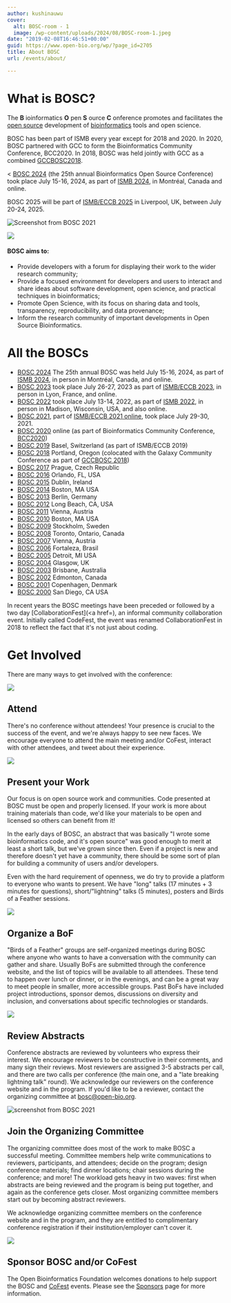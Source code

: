 ```yaml
---
author: kushinauwu
cover:
  alt: BOSC-room - 1
  image: /wp-content/uploads/2024/08/BOSC-room-1.jpeg
date: "2019-02-08T16:46:51+00:00"
guid: https://www.open-bio.org/wp/?page_id=2705
title: About BOSC
url: /events/about/

---
```

# What is BOSC?

The **B** ioinformatics **O** pen **S** ource **C** onference promotes and facilitates the [open source](https://en.wikipedia.org/wiki/open_source) development of [bioinformatics](https://en.wikipedia.org/wiki/bioinformatics) tools and open science.

BOSC has been part of ISMB every year except for 2018 and 2020. In 2020, BOSC partnered with GCC to form the Bioinformatics Community Conference, BCC2020. In 2018, BOSC was held jointly with GCC as a combined [GCCBOSC2018](https://gccbosc2018.sched.com/).

< [BOSC 2024](/events/bosc-2024) (the 25th annual Bioinformatics Open Source Conference) took place July 15-16, 2024, as part of [ISMB 2024](https://www.iscb.org/ismbeccb2023), in Montréal, Canada and online.

BOSC 2025 will be part of [ISMB/ECCB 2025](https://www.iscb.org/ismbeccb2025/home) in Liverpool, UK, between July 20-24, 2025.

![Screenshot from BOSC 2021](wp-content/uploads/2022/01/bosc-2021-closing-composite-bigger.png)

![](wp-content/uploads/2019/03/codefest-some-people.jpg)

#### BOSC aims to:

- Provide developers with a forum for displaying their work to the wider research community;
- Provide a focused environment for developers and users to interact and share ideas about software development, open science, and practical techniques in bioinformatics;
- Promote Open Science, with its focus on sharing data and tools, transparency, reproducibility, and data provenance;
- Inform the research community of important developments in Open Source Bioinformatics.

# All the BOSCs

- [BOSC 2024](/events/bosc-2024/) The 25th annual BOSC was held July 15-16, 2024, as part of [ISMB 2024](https://www.iscb.org/ismbeccb2024), in person in Montréal, Canada, and online.
- [BOSC 2023](/events/bosc-2023/) took place July 26-27, 2023 as part of [ISMB/ECCB 2023](https://www.iscb.org/ismbeccb2023), in person in Lyon, France, and online.
- [BOSC 2022](/events/bosc-2022/) took place July 13-14, 2022, as part of [ISMB 2022](https://www.iscb.org/ismb2022), in person in Madison, Wisconsin, USA, and also online.
- [BOSC 2021](/events/bosc-2021/), part of [ISMB/ECCB 2021 online](https://www.iscb.org/ismbeccb2021), took place July 29-30, 2021.
- [BOSC 2020](/events/bosc/) online (as part of Bioinformatics Community Conference, [BCC2020](https://bcc2020.github.io/))
- [BOSC 2019](/events/bosc-2019/) Basel, Switzerland (as part of ISMB/ECCB 2019)
- [BOSC 2018](/wiki/BOSC_2018) Portland, Oregon (colocated with the Galaxy Community Conference as part of [GCCBOSC 2018](/2018/07/27/gccbosc-2018-post-meeting-report/))
- [BOSC 2017](/wiki/BOSC_2017) Prague, Czech Republic
- [BOSC 2016](/wiki/BOSC_2016) Orlando, FL, USA
- [BOSC 2015](/wiki/BOSC_2015) Dublin, Ireland
- [BOSC 2014](/wiki/BOSC_2014) Boston, MA USA
- [BOSC 2013](/wiki/BOSC_2013) Berlin, Germany
- [BOSC 2012](/wiki/BOSC_2012) Long Beach, CA, USA
- [BOSC 2011](/wiki/BOSC_2011) Vienna, Austria
- [BOSC 2010](/wiki/BOSC_2010) Boston, MA USA
- [BOSC 2009](/wiki/BOSC_2009) Stockholm, Sweden
- [BOSC 2008](/wiki/BOSC_2008) Toronto, Ontario, Canada
- [BOSC 2007](/wiki/BOSC_2007) Vienna, Austria
- [BOSC 2006](/wiki/BOSC_2006) Fortaleza, Brasil
- [BOSC 2005](/wiki/BOSC_2005) Detroit, MI USA
- [BOSC 2004](/wiki/BOSC_2004) Glasgow, UK
- [BOSC 2003](/wiki/BOSC_2003) Brisbane, Australia
- [BOSC 2002](/wiki/BOSC_2002) Edmonton, Canada
- [BOSC 2001](/wiki/BOSC_2001) Copenhagen, Denmark
- [BOSC 2000](/wiki/BOSC_2000) San Diego, CA USA

In recent years the BOSC meetings have been preceded or followed by a two day [CollaborationFest](<a href=), an informal community collaboration event. Initially called CodeFest, the event was renamed CollaborationFest in 2018 to reflect the fact that it's not just about coding.

# Get Involved

There are many ways to get involved with the conference:

![](wp-content/uploads/2023/08/BOSC2023-crowded-room-Jason-standing-1.png)

## Attend

There's no conference without attendees! Your presence is crucial to the success of the event, and we're always happy to see new faces. We encourage everyone to attend the main meeting and/or CoFest, interact with other attendees, and tweet about their experience.

![](wp/wp-content/uploads/2019/03/Sehrish-Kanwal-poster-1-1.jpg)

## Present your Work

Our focus is on open source work and communities. Code presented at BOSC must be open and properly licensed. If your work is more about training materials than code, we'd like your materials to be open and licensed so others can benefit from it!

In the early days of BOSC, an abstract that was basically "I wrote some bioinformatics code, and it's open source" was good enough to merit at least a short talk, but we've grown since then. Even if a project is new and therefore doesn't yet have a community, there should be some sort of plan for building a community of users and/or developers.

Even with the hard requirement of openness, we do try to provide a platform to everyone who wants to present. We have "long" talks (17 minutes + 3 minutes for questions), short/"lightning" talks (5 minutes), posters and Birds of a Feather sessions.

![](wp/wp-content/uploads/2019/03/obf-bof-3.jpg)

## Organize a BoF

"Birds of a Feather" groups are self-organized meetings during BOSC where anyone who wants to have a conversation with the community can gather and share. Usually BoFs are submitted through the conference website, and the list of topics will be available to all attendees. These tend to happen over lunch or dinner, or in the evenings, and can be a great way to meet people in smaller, more accessible groups. Past BoFs have included project introductions, sponsor demos, discussions on diversity and inclusion, and conversations about specific technologies or standards.

![](wp-content/uploads/2022/01/Thorin-Tabor-and-Malvika.png)

## Review Abstracts

Conference abstracts are reviewed by volunteers who express their interest. We encourage reviewers to be constructive in their comments, and many sign their reviews. Most reviewers are assigned 3-5 abstracts per call, and there are two calls per conference (the main one, and a "late breaking lightning talk" round). We acknowledge our reviewers on the conference website and in the program. If you'd like to be a reviewer, contact the organizing committee at bosc@open-bio.org.

![screenshot from BOSC 2021](wp-content/uploads/2022/01/Nomi-Moni-closing-slide-by-PeterCock.jpeg)

## Join the Organizing Committee

The organizing committee does most of the work to make BOSC a successful meeting. Committee members help write communications to reviewers, participants, and attendees; decide on the program; design conference materials; find dinner locations; chair sessions during the conference; and more! The workload gets heavy in two waves: first when abstracts are being reviewed and the program is being put together, and again as the conference gets closer. Most organizing committee members start out by becoming abstract reviewers.

We acknowledge organizing committee members on the conference website and in the program, and they are entitled to complimentary conference registration if their institution/employer can't cover it.

![](wp-content/uploads/2022/01/BOSC-roundtable-2021-Jul-29-1-1.jpeg)

## Sponsor BOSC and/or CoFest

The Open Bioinformatics Foundation welcomes donations to help support the BOSC and [CoFest](/events/bosc/collaborationfest/) events. Please see the [Sponsors](/events/bosc/sponsors/) page for more information.
